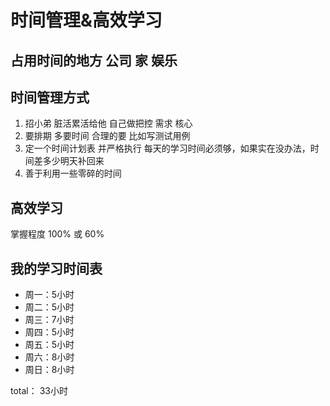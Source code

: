# 时间管理&高效学习

## 占用时间的地方 公司 家 娱乐

## 时间管理方式

1. 招小弟 脏活累活给他 自己做把控 需求 核心 
2. 要排期 多要时间 合理的要 比如写测试用例
3. 定一个时间计划表 并严格执行 每天的学习时间必须够，如果实在没办法，时间差多少明天补回来
4. 善于利用一些零碎的时间

## 高效学习

掌握程度 100% 或 60%


## 我的学习时间表

- 周一：5小时
- 周二：5小时
- 周三：7小时
- 周四：5小时
- 周五：5小时
- 周六：8小时
- 周日：8小时

total： 33小时